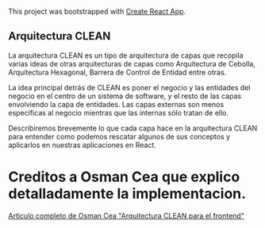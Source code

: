 This project was bootstrapped with [Create React App](https://github.com/facebook/create-react-app).

## Arquitectura CLEAN

La arquitectura CLEAN es un tipo de arquitectura de capas que recopila varias ideas de otras arquitecturas de capas como Arquitectura de Cebolla, Arquitectura Hexagonal, Barrera de Control de Entidad entre otras.

La idea principal detrás de CLEAN es poner el negocio y las entidades del negocio en el centro de un sistema de software, y el resto de las capas envolviendo la capa de entidades. Las capas externas son menos específicas al negocio mientras que las internas sólo tratan de ello.

Describiremos brevemente lo que cada capa hace en la arquitectura CLEAN para entender como podemos rescatar algunos de sus conceptos y aplicarlos en nuestras aplicaciones en React.

# Creditos a Osman Cea que explico detalladamente la implementacion.

<a href="https://daslaf.dev/posts/arquitectura-clean-react">Articulo completo de Osman Cea "Arquitectura CLEAN para el frontend"</a>
